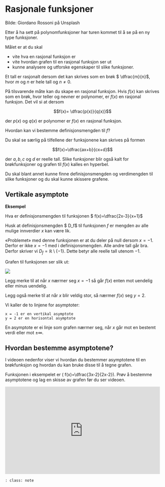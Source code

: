# Rasjonale funksjoner

Bilde: Giordano Rossoni på Unsplash



Etter å ha sett på polynomfunksjoner har turen kommet til å se på en ny type  funksjoner.

Målet er at du skal 

* vite hva en rasjonal funksjon er
* vite hvordan grafen til en rasjonal funksjon ser ut
* kunne analysere og utforske egenskaper til slike funksjoner. 



Et tall er rasjonalt dersom det kan skrives som en brøk $ \dfrac{m}{n}$, hvor $m$ og $n$ er hele tall og $n \neq 0$. 

På tilsvarende måte kan du skape en rasjonal funksjon. Hvis $f(x)$ kan skrives som en brøk, hvor teller og nevner er polynomer, er $f(x)$ en rasjonal funksjon. Det vil si at dersom

$$f(x)= \dfrac{p(x)}{q(x)}$$ 

der $p(x)$ og $q(x)$ er polynomer er $f(x)$ en rasjonal funksjon.

Hvordan kan vi bestemme definisjonsmengden til $f$?

Du skal se særlig på tilfellene der funksjonene kan skrives på formen 

$$f(x)=\dfrac{ax+b}{cx+d}$$ 

der $a, b, c$ og $d$ er reelle tall. Slike funksjoner blir også kalt for brøkfunksjoner og grafen til $f(x)$ kalles en hyperbel. 

Du skal blant annet kunne finne definisjonsmengden og verdimengden til slike funksjoner og du skal kunne skissere grafene. 

## Vertikale asymptote

**Eksempel**

Hva er definisjonsmengden til funksjonen $ f(x)=\dfrac{2x-3}{x+1}$ 

Husk at definisjonsmengden $ D_f$ til funksjonen $f$ er mengden av alle mulige innverdier $x$ kan være lik.




«Problemet» med denne funksjonen er at du deler på null dersom $x=-1$. Derfor er ikke $x=-1$ med i definisjonsmengden. Alle andre tall går bra. Derfor skriver vi $D_f=\mathbb{R}\setminus \{-1\}$. Dette betyr alle reelle tall utenom $-1$. 

Grafen til funksjonen ser slik ut: 

![](/bilder/brfunk.png)

Legg merke til at når $x$ nærmer seg $x=-1$ så går $f(x)$ enten mot uendelig eller minus uendelig. 

Legg også merke til at når $x$ blir veldig stor, så nærmer $f(x)$ seg $y=2$. 

Vi kaller de to linjene for asymptoter:

    x = -1 er en vertikal asymptote
    y = 2 er en horisontal asymptote

En asymptote er ei linje som grafen nærmer seg, når $x$ går mot en bestemt verdi eller mot $\pm \infty$. 

## Hvordan bestemme asymptotene? 


I videoen nedenfor viser vi hvordan du bestemmer asymptotene til en brøkfunksjon og hvordan du kan bruke disse til å tegne grafen.

Funksjonen i eksempelet er \( f(x)=\dfrac{3x-2}{2x-2}\). Prøv å bestemme asymptotene og lag en skisse av grafen før du ser videoen.

<div style="padding:56.25% 0 0 0;position:relative;"><iframe src="https://player.vimeo.com/video/85532482?h=70cf90eb5f&title=0&byline=0&portrait=0" style="position:absolute;top:0;left:0;width:100%;height:100%;" frameborder="0" allow="autoplay; fullscreen; picture-in-picture" allowfullscreen></iframe></div><script src="https://player.vimeo.com/api/player.js"></script>


```{admonition} Oppgave 
: class: note


```